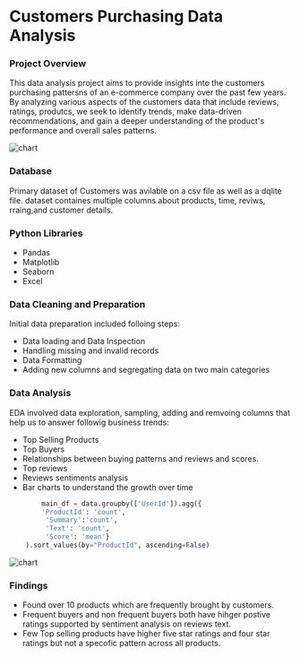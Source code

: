 # Customers Purchasing Data Analysis 

### Project Overview
This data analysis project aims to provide insights into the customers purchasing pattersns of an e-commerce company over the past few years. By analyzing various aspects of the customers data that include reviews, ratings, produtcs, we seek to identify trends, make data-driven recommendations, and gain a deeper understanding of the product's performance and overall sales patterns.

![chart](https://github.com/Siddharthbadal/Data-Analysis-Projects/assets/55015090/5c6660a1-4dd7-4c59-b880-0cf4e3b265ad)

  
### Database
Primary dataset of Customers was avilable on a csv file as well as a dqlite file. dataset containes multiple columns about products, time, reviws, rraing,and customer details.

### Python Libraries

  -  Pandas
  -  Matplotlib
  -  Seaborn
  -  Excel

### Data Cleaning and Preparation

Initial data preparation included folloing steps:
  -  Data loading and Data Inspection
  -  Handling missing and invalid records
  -  Data Formatting
  -  Adding new columns and segregating data on two main categories

### Data Analysis

EDA involved data exploration, sampling, adding and remvoing columns that help us to answer followig business trends:
- Top Selling Products
- Top Buyers
- Relationships between buying patterns and reviews and scores.
- Top reviews 
- Reviews sentiments analysis 
- Bar charts to understand the growth over time 

```python
        main_df = data.groupby(['UserId']).agg({
        'ProductId': 'count',
         'Summary':'count',
         'Text': 'count', 
         'Score': 'mean'}
    ).sort_values(by="ProductId", ascending=False)
```

![chart](https://github.com/Siddharthbadal/Data-Analysis-Projects/assets/55015090/3efcf4cf-029e-4e85-a441-eb09720fdd54)

### Findings
  - Found over 10 products which are frequently brought by customers.
  - Frequent buyers and non frequent buyers both have hihger postive ratings supported by sentiment analysis on reviews text.
  - Few Top selling products have higher five star ratings and four star ratings but not a specofic pattern across all products.
